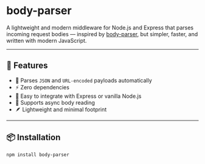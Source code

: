 # body-parser

A lightweight and modern middleware for Node.js and Express that parses incoming request bodies — inspired by [body-parser](https://www.npmjs.com/package/body-parser), but simpler, faster, and written with modern JavaScript.

---

## 🚀 Features

- 🧠 Parses `JSON` and `URL-encoded` payloads automatically  
- ⚡ Zero dependencies  
- 🧩 Easy to integrate with Express or vanilla Node.js  
- 🧰 Supports async body reading  
- 🪶 Lightweight and minimal footprint

---

## 📦 Installation

```bash
npm install body-parser
